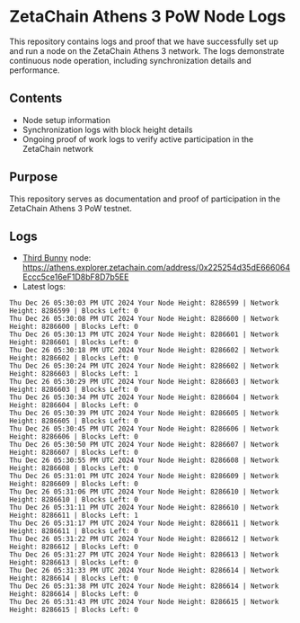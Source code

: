 # ZetaChain Athens 3 PoW Node Logs
This repository contains logs and proof that we have successfully set up and run a node on the ZetaChain Athens 3 network. The logs demonstrate continuous node operation, including synchronization details and performance.

## Contents
- Node setup information
- Synchronization logs with block height details
- Ongoing proof of work logs to verify active participation in the ZetaChain network

## Purpose
This repository serves as documentation and proof of participation in the ZetaChain Athens 3 PoW testnet.

## Logs

- [Third Bunny](https://thirdbunny.xyz/) node: https://athens.explorer.zetachain.com/address/0x225254d35dE666064Eccc5ce16eF1D8bF8D7b5EE
- Latest logs:
```
Thu Dec 26 05:30:03 PM UTC 2024 Your Node Height: 8286599 | Network Height: 8286599 | Blocks Left: 0
Thu Dec 26 05:30:08 PM UTC 2024 Your Node Height: 8286600 | Network Height: 8286600 | Blocks Left: 0
Thu Dec 26 05:30:13 PM UTC 2024 Your Node Height: 8286601 | Network Height: 8286601 | Blocks Left: 0
Thu Dec 26 05:30:18 PM UTC 2024 Your Node Height: 8286602 | Network Height: 8286602 | Blocks Left: 0
Thu Dec 26 05:30:24 PM UTC 2024 Your Node Height: 8286602 | Network Height: 8286603 | Blocks Left: 1
Thu Dec 26 05:30:29 PM UTC 2024 Your Node Height: 8286603 | Network Height: 8286603 | Blocks Left: 0
Thu Dec 26 05:30:34 PM UTC 2024 Your Node Height: 8286604 | Network Height: 8286604 | Blocks Left: 0
Thu Dec 26 05:30:39 PM UTC 2024 Your Node Height: 8286605 | Network Height: 8286605 | Blocks Left: 0
Thu Dec 26 05:30:45 PM UTC 2024 Your Node Height: 8286606 | Network Height: 8286606 | Blocks Left: 0
Thu Dec 26 05:30:50 PM UTC 2024 Your Node Height: 8286607 | Network Height: 8286607 | Blocks Left: 0
Thu Dec 26 05:30:55 PM UTC 2024 Your Node Height: 8286608 | Network Height: 8286608 | Blocks Left: 0
Thu Dec 26 05:31:01 PM UTC 2024 Your Node Height: 8286609 | Network Height: 8286609 | Blocks Left: 0
Thu Dec 26 05:31:06 PM UTC 2024 Your Node Height: 8286610 | Network Height: 8286610 | Blocks Left: 0
Thu Dec 26 05:31:11 PM UTC 2024 Your Node Height: 8286610 | Network Height: 8286611 | Blocks Left: 1
Thu Dec 26 05:31:17 PM UTC 2024 Your Node Height: 8286611 | Network Height: 8286611 | Blocks Left: 0
Thu Dec 26 05:31:22 PM UTC 2024 Your Node Height: 8286612 | Network Height: 8286612 | Blocks Left: 0
Thu Dec 26 05:31:27 PM UTC 2024 Your Node Height: 8286613 | Network Height: 8286613 | Blocks Left: 0
Thu Dec 26 05:31:33 PM UTC 2024 Your Node Height: 8286614 | Network Height: 8286614 | Blocks Left: 0
Thu Dec 26 05:31:38 PM UTC 2024 Your Node Height: 8286614 | Network Height: 8286614 | Blocks Left: 0
Thu Dec 26 05:31:43 PM UTC 2024 Your Node Height: 8286615 | Network Height: 8286615 | Blocks Left: 0
```
